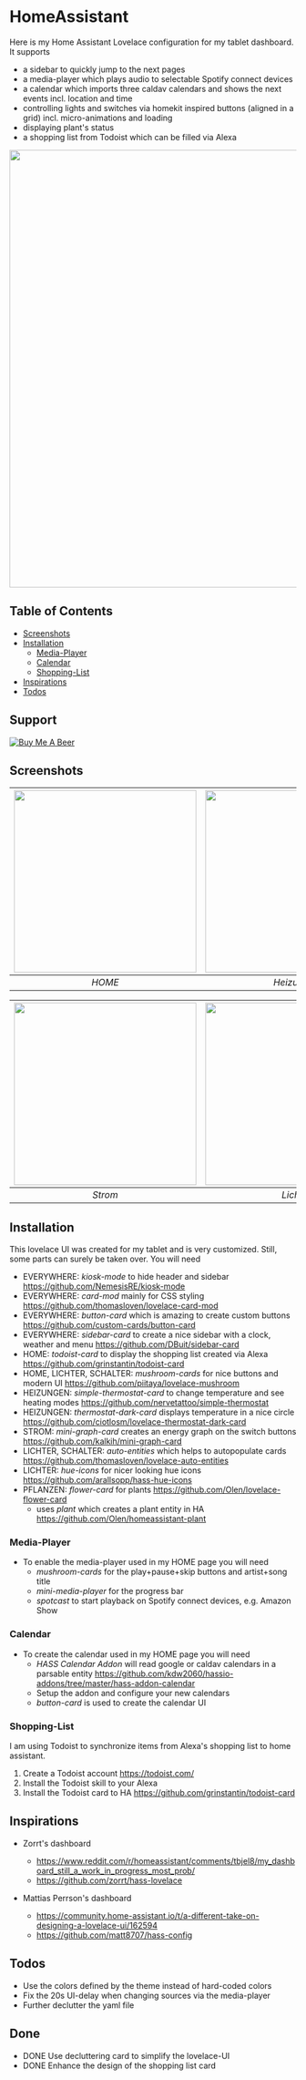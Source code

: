 # HomeAssistant
Here is my Home Assistant Lovelace configuration for my tablet dashboard. It supports
- a sidebar to quickly jump to the next pages
- a media-player which plays audio to selectable Spotify connect devices
- a calendar which imports three caldav calendars and shows the next events incl. location and time
- controlling lights and switches via homekit inspired buttons (aligned in a grid) incl. micro-animations and loading
- displaying plant's status
- a shopping list from Todoist which can be filled via Alexa

<img src='https://user-images.githubusercontent.com/67970450/222906231-1b1e67e3-0ad9-4289-b364-f183399f06d1.jpg' width="768" />


## Table of Contents

- [Screenshots](#screenshots)
- [Installation](#installation)
  - [Media-Player](#media-player)
  - [Calendar](#calendar)
  - [Shopping-List](#shopping-list)
- [Inspirations](#inspirations)
- [Todos](#todos)

## Support

<a href="https://www.buymeacoffee.com/mika2550" target="_blank"><img src="https://www.buymeacoffee.com/assets/img/custom_images/white_img.png" alt="Buy Me A Beer" style="height: auto !important;width: auto !important;" ></a>

## Screenshots

| <img src='https://user-images.githubusercontent.com/67970450/222906231-1b1e67e3-0ad9-4289-b364-f183399f06d1.jpg' width="320" /> | <img src="https://user-images.githubusercontent.com/67970450/222906229-bd672da1-b107-4119-ba8a-b133b4a16246.jpg" width="320"> | <img src="https://user-images.githubusercontent.com/67970450/222906238-4b755a26-0930-402e-b299-816de67e0cc2.jpg" width="320"> |
   |:--:| :--: | :--: | 
| *HOME* | *Heizungen* | *Steuerung* |

| <img src='https://user-images.githubusercontent.com/67970450/222906240-162d857e-9dbb-42da-8327-bd59ece54e9a.jpg' width="320" /> | <img src="https://user-images.githubusercontent.com/67970450/222906235-537c0b24-46a8-4bed-bdda-3769e966310a.jpg" width="320">  | <img src="https://user-images.githubusercontent.com/67970450/222906237-0ea01ff9-e41d-47fa-a8d8-6b08bce00551.jpg" width="320"> |
   |:--:| :--: | :--: | 
| *Strom* | *Lichter* | *Pflanzen* |

## Installation

This lovelace UI was created for my tablet and is very customized. Still, some parts can surely be taken over. You will need

- EVERYWHERE: *kiosk-mode* to hide header and sidebar https://github.com/NemesisRE/kiosk-mode
- EVERYWHERE: *card-mod* mainly for CSS styling https://github.com/thomasloven/lovelace-card-mod
- EVERYWHERE: *button-card* which is amazing to create custom buttons https://github.com/custom-cards/button-card
- EVERYWHERE: *sidebar-card* to create a nice sidebar with a clock, weather and menu https://github.com/DBuit/sidebar-card
- HOME: *todoist-card* to display the shopping list created via Alexa https://github.com/grinstantin/todoist-card
- HOME, LICHTER, SCHALTER: *mushroom-cards* for nice buttons and modern UI https://github.com/piitaya/lovelace-mushroom
- HEIZUNGEN: *simple-thermostat-card* to change temperature and see heating modes https://github.com/nervetattoo/simple-thermostat
- HEIZUNGEN: *thermostat-dark-card* displays temperature in a nice circle https://github.com/ciotlosm/lovelace-thermostat-dark-card
- STROM: *mini-graph-card* creates an energy graph on the switch buttons https://github.com/kalkih/mini-graph-card
- LICHTER, SCHALTER: *auto-entities* which helps to autopopulate cards https://github.com/thomasloven/lovelace-auto-entities
- LICHTER: *hue-icons* for nicer looking hue icons https://github.com/arallsopp/hass-hue-icons
- PFLANZEN: *flower-card* for plants https://github.com/Olen/lovelace-flower-card
  - uses *plant* which creates a plant entity in HA https://github.com/Olen/homeassistant-plant

### Media-Player

- To enable the media-player used in my HOME page you will need
  - *mushroom-cards* for the play+pause+skip buttons and artist+song title
  - *mini-media-player* for the progress bar
  - *spotcast* to start playback on Spotify connect devices, e.g. Amazon Show

### Calendar

- To create the calendar used in my HOME page you will need
  - *HASS Calendar Addon* will read google or caldav calendars in a parsable entity https://github.com/kdw2060/hassio-addons/tree/master/hass-addon-calendar
  - Setup the addon and configure your new calendars
  - *button-card* is used to create the calendar UI

### Shopping-List


I am using Todoist to synchronize items from Alexa's shopping list to home assistant.
1. Create a Todoist account https://todoist.com/
2. Install the Todoist skill to your Alexa
3. Install the Todoist card to HA https://github.com/grinstantin/todoist-card


## Inspirations

- Zorrt's dashboard
  - https://www.reddit.com/r/homeassistant/comments/tbjel8/my_dashboard_still_a_work_in_progress_most_prob/
  - https://github.com/zorrt/hass-lovelace


- Mattias Perrson's dashboard
  - https://community.home-assistant.io/t/a-different-take-on-designing-a-lovelace-ui/162594
  - https://github.com/matt8707/hass-config


## Todos
- Use the colors defined by the theme instead of hard-coded colors
- Fix the 20s UI-delay when changing sources via the media-player
- Further declutter the yaml file

## Done
- DONE Use decluttering card to simplify the lovelace-UI
- DONE Enhance the design of the shopping list card

